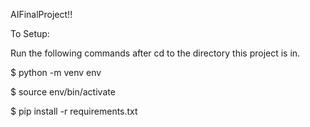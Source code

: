AIFinalProject!!

To Setup:

Run the following commands after cd to the directory
this project is in. 

$ python -m venv env

$ source env/bin/activate

$ pip install -r requirements.txt    


